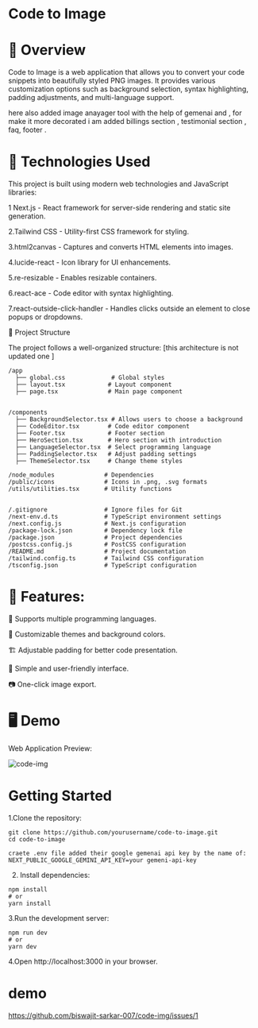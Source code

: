 #   Code to Image

# 🚀 Overview

Code to Image is a web application that allows you to convert your code snippets into beautifully styled PNG images. It provides various customization options such as background selection, syntax highlighting, padding adjustments, and multi-language support.

here also added image anayager tool with the help of gemenai and , for make it more decorated i am added billings section , testimonial section , faq, footer .

# 🔧 Technologies Used

This project is built using modern web technologies and JavaScript libraries:

1 Next.js - React framework for server-side rendering and static site generation.

2.Tailwind CSS - Utility-first CSS framework for styling.

3.html2canvas - Captures and converts HTML elements into images.

4.lucide-react - Icon library for UI enhancements.


5.re-resizable - Enables resizable containers.

6.react-ace - Code editor with syntax highlighting.

7.react-outside-click-handler - Handles clicks outside an element to close popups or dropdowns.

📂 Project Structure

The project follows a well-organized structure:  [this architecture is not updated one ]
```
/app
  ├── global.css             # Global styles
  ├── layout.tsx            # Layout component
  ├── page.tsx              # Main page component

  
/components
  ├── BackgroundSelector.tsx # Allows users to choose a background
  ├── CodeEditor.tsx        # Code editor component
  ├── Footer.tsx            # Footer section
  ├── HeroSection.tsx       # Hero section with introduction
  ├── LanguageSelector.tsx  # Select programming language
  ├── PaddingSelector.tsx   # Adjust padding settings
  ├── ThemeSelector.tsx     # Change theme styles

/node_modules              # Dependencies
/public/icons              # Icons in .png, .svg formats
/utils/utilities.tsx       # Utility functions


/.gitignore                # Ignore files for Git
/next-env.d.ts             # TypeScript environment settings
/next.config.js            # Next.js configuration
/package-lock.json         # Dependency lock file
/package.json              # Project dependencies
/postcss.config.js         # PostCSS configuration
/README.md                 # Project documentation
/tailwind.config.ts        # Tailwind CSS configuration
/tsconfig.json             # TypeScript configuration

```


# 🌟 Features:

📜 Supports multiple programming languages.

🎨 Customizable themes and background colors.

🏗 Adjustable padding for better code presentation.

🔗 Simple and user-friendly interface.

📷 One-click image export.



# 🖥️ Demo

Web Application Preview:

![code-img](https://github.com/user-attachments/assets/c58f42a1-f074-4255-9fc5-c5bd3b8d49da)

 

#  Getting Started
1.Clone the repository:
```
git clone https://github.com/yourusername/code-to-image.git
cd code-to-image
```

```
craete .env file added their google gemenai api key by the name of:
NEXT_PUBLIC_GOOGLE_GEMINI_API_KEY=your gemeni-api-key
```

2. Install dependencies:
```
npm install
# or
yarn install
```


3.Run the development server:
```
npm run dev
# or
yarn dev
```

4.Open http://localhost:3000 in your browser.


# demo

https://github.com/biswajit-sarkar-007/code-img/issues/1
